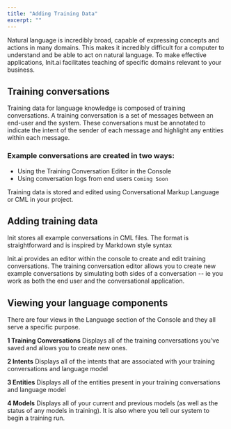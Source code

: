 ```yaml
---
title: "Adding Training Data"
excerpt: ""
---
```

Natural language is incredibly broad, capable of expressing concepts and actions in many domains. This makes it incredibly difficult for a computer to understand and be able to act on natural language. To make effective applications, Init.ai facilitates teaching of specific domains relevant to your business.

## Training conversations

Training data for language knowledge is composed of training conversations. A training conversation is a set of messages between an end-user and the system. These conversations must be annotated to indicate the intent of the sender of each message and highlight any entities within each message.

### Example conversations are created in two ways:

- Using the Training Conversation Editor in the Console
- Using conversation logs from end users `Coming Soon` 

Training data is stored and edited using Conversational Markup Language or CML in your project.


## Adding training data

Init stores all example conversations in CML files. The format is straightforward and is inspired by Markdown style syntax

Init.ai provides an editor within the console to create and edit training conversations. The training conversation editor allows you to create new example conversations by simulating both sides of a conversation -- ie you work as both the end user and the conversational application.

## Viewing your language components

There are four views in the Language section of the Console and they all serve a specific purpose.

**1 Training Conversations**
Displays all of the training conversations you’ve saved and allows you to create new ones.

**2 Intents**
Displays all of the intents that are associated with your training conversations and language model

**3 Entities**
Displays all of the entities present in your training conversations and language model

**4 Models**
Displays all of your current and previous models (as well as the status of any models in training). It is also where you tell our system to begin a training run.